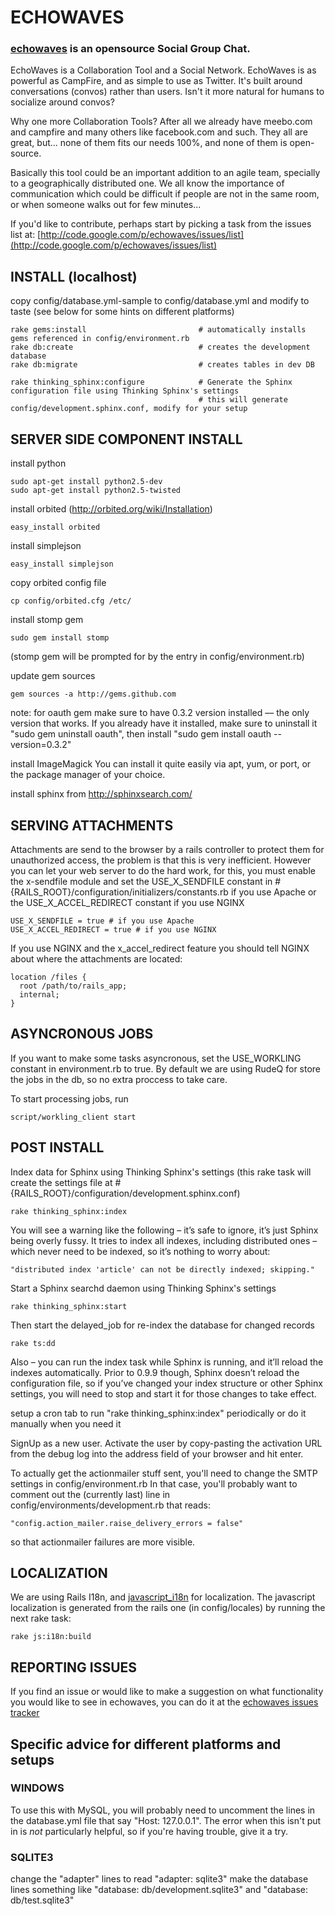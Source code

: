 # ECHOWAVES

### [echowaves](http://echowaves.com/) is an opensource Social Group Chat.

EchoWaves is a Collaboration Tool and a Social Network. EchoWaves is as powerful as CampFire, and as simple to use as Twitter. It's built around conversations (convos) rather than users. Isn't it more natural for humans to socialize around convos?

Why one more Collaboration Tools? After all we already have meebo.com and campfire and many others like facebook.com and such. They all are great, but... none of them fits our needs 100%, and none of them is open-source.

Basically this tool could be an important addition to an agile team, specially to a geographically distributed one. We all know the importance of communication which could be difficult if people are not in the same room, or when someone walks out for few minutes...

If you'd like to contribute, perhaps start by picking a task from the issues list at:
[http://code.google.com/p/echowaves/issues/list](http://code.google.com/p/echowaves/issues/list)

## INSTALL (localhost)

copy config/database.yml-sample to config/database.yml and modify to taste (see below for some hints on different platforms)
  
    rake gems:install                         # automatically installs gems referenced in config/environment.rb
    rake db:create                            # creates the development database
    rake db:migrate                           # creates tables in dev DB
    
    rake thinking_sphinx:configure            # Generate the Sphinx configuration file using Thinking Sphinx's settings
                                              # this will generate config/development.sphinx.conf, modify for your setup
                                          

## SERVER SIDE COMPONENT INSTALL

install python
  
    sudo apt-get install python2.5-dev
    sudo apt-get install python2.5-twisted

install orbited (http://orbited.org/wiki/Installation)
  
    easy_install orbited

install simplejson
  
    easy_install simplejson

copy orbited config file
  
    cp config/orbited.cfg /etc/

install stomp gem

    sudo gem install stomp

(stomp gem will be prompted for by the entry in config/environment.rb)

update gem sources
  
    gem sources -a http://gems.github.com

note:
	for oauth gem make sure to have 0.3.2 version installed –– the only version that works. If you already have it installed, make sure to uninstall it "sudo gem uninstall oauth", then install "sudo gem install oauth --version=0.3.2"
	 
install ImageMagick
You can install it quite easily via apt, yum, or port, or the package manager of your choice.

install sphinx from http://sphinxsearch.com/

## SERVING ATTACHMENTS

Attachments are send to the browser by a rails controller to protect them for unauthorized access, the problem is that this is very inefficient.
However you can let your web server to do the hard work, for this, you must enable the x-sendfile module and set the USE_X_SENDFILE constant in #{RAILS_ROOT}/configuration/initializers/constants.rb
if you use Apache or the USE_X_ACCEL_REDIRECT constant if you use NGINX

    USE_X_SENDFILE = true # if you use Apache                                          
    USE_X_ACCEL_REDIRECT = true # if you use NGINX

If you use NGINX and the x_accel_redirect feature you should tell NGINX about where the attachments are located:

    location /files {
      root /path/to/rails_app;  
      internal;  
    }

## ASYNCRONOUS JOBS

If you want to make some tasks asyncronous, set the USE_WORKLING constant in environment.rb to true. By default we are using RudeQ for store the jobs in the db, so no extra proccess to take care.

To start processing jobs, run

    script/workling_client start
    
## POST INSTALL

Index data for Sphinx using Thinking Sphinx's settings (this rake task will create the settings file at #{RAILS_ROOT}/configuration/development.sphinx.conf)

    rake thinking_sphinx:index

You will see a warning like the following – it’s safe to ignore, it’s just Sphinx being overly fussy. It tries to index all indexes, including distributed ones – which never need to be indexed, so it’s nothing to worry about:

    "distributed index 'article' can not be directly indexed; skipping."

Start a Sphinx searchd daemon using Thinking Sphinx's settings

    rake thinking_sphinx:start

Then start the delayed_job for re-index the database for changed records

    rake ts:dd
    
Also – you can run the index task while Sphinx is running, and it’ll reload the indexes automatically. Prior to 0.9.9 though, Sphinx doesn’t reload the configuration file, so if you’ve changed your index structure or other Sphinx settings, you will need to stop and start it for those changes to take effect.

setup a cron tab to run "rake thinking_sphinx:index" periodically or do it manually when you need it

SignUp as a new user. Activate the user by copy-pasting the activation URL from the debug log into the address field of your browser and hit enter. 

To actually get the actionmailer stuff sent, you'll need to change the SMTP settings in config/environment.rb
In that case, you'll probably want to comment out the (currently last) line in config/environments/development.rb that reads:
    
    "config.action_mailer.raise_delivery_errors = false"

so that actionmailer failures are more visible.

## LOCALIZATION

We are using Rails I18n, and [javascript_i18n](http://github.com/qoobaa/javascript_i18n/tree/master) for localization. The javascript localization is generated from the rails one (in config/locales) by running the next rake task:

    rake js:i18n:build
    
## REPORTING ISSUES

If you find an issue or would like to make a suggestion on what functionality you would like to see in echowaves, you can do it at the [echowaves issues tracker](http://code.google.com/p/echowaves/issues)

## Specific advice for different platforms and setups

### WINDOWS

To use this with MySQL, you will probably need to uncomment the lines in the database.yml file that say "Host: 127.0.0.1".  The error when this isn't put in is *not* particularly helpful, so if you're having trouble, give it a try.

### SQLITE3

change the "adapter" lines to read "adapter: sqlite3"
make the database lines something like "database: db/development.sqlite3" and "database: db/test.sqlite3"
